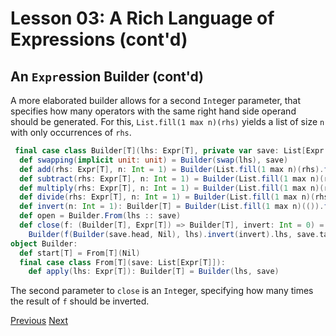 Lesson 03: A Rich Language of Expressions (cont'd)
==================================================

An `Expr`ession Builder (cont'd)
--------------------------------

A more elaborated builder allows for a second `Int`eger parameter, that specifies how many operators with the same right hand
side operand should be generated. For this, `List.fill(1 max n)(rhs)` yields a list of size `n` with only occurrences of
`rhs`.

```Scala
 final case class Builder[T](lhs: Expr[T], private var save: List[Expr[T]]):
  def swapping(implicit unit: unit) = Builder(swap(lhs), save)
  def add(rhs: Expr[T], n: Int = 1) = Builder(List.fill(1 max n)(rhs).foldLeft(lhs)(Add(_, _)), save)
  def subtract(rhs: Expr[T], n: Int = 1) = Builder(List.fill(1 max n)(rhs).foldLeft(lhs)(Sub(_, _)), save)
  def multiply(rhs: Expr[T], n: Int = 1) = Builder(List.fill(1 max n)(rhs).foldLeft(lhs)(Mul(_, _)), save)
  def divide(rhs: Expr[T], n: Int = 1) = Builder(List.fill(1 max n)(rhs).foldLeft(lhs)(Div(_, _)), save)
  def invert(n: Int = 1): Builder[T] = Builder(List.fill(1 max n)(()).foldLeft(lhs) { (rhs, _) => Inv(rhs) }, save)
  def open = Builder.From(lhs :: save)
  def close(f: (Builder[T], Expr[T]) => Builder[T], invert: Int = 0) =
    Builder(f(Builder(save.head, Nil), lhs).invert(invert).lhs, save.tail)
object Builder:
  def start[T] = From[T](Nil)
  final case class From[T](save: List[Expr[T]]):
    def apply(lhs: Expr[T]): Builder[T] = Builder(lhs, save)
```

The second parameter to `close` is an `Int`eger, specifying how many times the result of `f` should be inverted.

[Previous](https://github.com/sjbiaga/kittens/blob/main/expr-06-builder/README.md) [Next](https://github.com/sjbiaga/kittens/blob/main/queens-3-trampoline/README.md)
